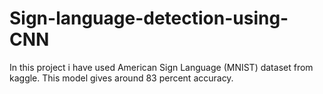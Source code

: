 # Sign-language-detection-using-CNN
In this project i have used American Sign Language (MNIST) dataset from kaggle. This model gives around 83 percent accuracy. 
